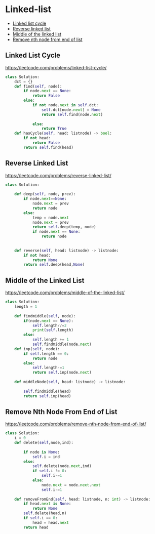 # Linked-list

+ [Linked list cycle](#linked-list-cycle)
+ [Reverse linked list](#reverse-linked-list)
+ [Middle of the linked list](#middle-of-the-linked-list)
+ [Remove nth node from end of list](#remove-nth-node-from-end-of-list)

## Linked List Cycle

https://leetcode.com/problems/linked-list-cycle/

```python
class Solution:
    dct = {}
    def find(self, node):
        if node.next == None:
            return False
        else:
            if not node.next in self.dct:
                self.dct[node.next] = None
                return self.find(node.next)
                
            else:
                return True
    def hasCycle(self, head: listnode) -> bool:
        if not head:
            return False
        return self.find(head)
```

## Reverse Linked List

https://leetcode.com/problems/reverse-linked-list/

```python
class Solution:
    
    def deep(self, node, prev):
        if node.next==None:
            node.next = prev
            return node
        else:
            temp = node.next
            node.next = prev
            return self.deep(temp, node)
            if node.next == None:
                return node
            
        
    def reverse(self, head: listnode) -> listnode:
        if not head:
            return None
        return self.deep(head,None)
```

## Middle of the Linked List

https://leetcode.com/problems/middle-of-the-linked-list/

```python
class Solution:
    length = 1
    
    def findmiddle(self, node):
        if(node.next == None):
            self.length//=2
            print(self.length)
        else:
            self.length += 1
            self.findmiddle(node.next)
    def inp(self, node):
        if self.length == 0:
            return node
        else:
            self.length-=1
            return self.inp(node.next)
    
    def middleNode(self, head: listnode) -> listnode:
        
        self.findmiddle(head)
        return self.inp(head)
```

## Remove Nth Node From End of List

https://leetcode.com/problems/remove-nth-node-from-end-of-list/

```python
class Solution:
    i = 0
    def delete(self,node,ind):
        
        if node is None:
            self.i = ind
        else:
            self.delete(node.next,ind)
            if self.i != 0:
                self.i-=1
            else:
                node.next = node.next.next
                self.i-=1
    
    def removeFromEnd(self, head: listnode, n: int) -> listnode:
        if head.next is None:
            return None
        self.delete(head,n)
        if self.i == 0:
            head = head.next
        return head
```

